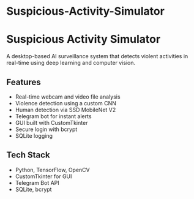 # Suspicious-Activity-Simulator
# Suspicious Activity Simulator

A desktop-based AI surveillance system that detects violent activities in real-time using deep learning and computer vision.

## Features
- Real-time webcam and video file analysis
- Violence detection using a custom CNN
- Human detection via SSD MobileNet V2
- Telegram bot for instant alerts
- GUI built with CustomTkinter
- Secure login with bcrypt
- SQLite logging

## Tech Stack
- Python, TensorFlow, OpenCV
- CustomTkinter for GUI
- Telegram Bot API
- SQLite, bcrypt


